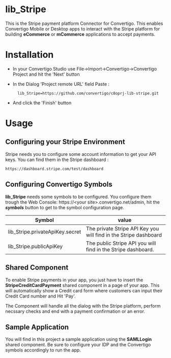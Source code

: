 # lib_Stripe
This is the Stripe payment platform Connector for Convertigo. This enables Convertigo Mobile or Desktop apps to interact with the Stripe platform for building __eCommerce__ or __mCommerce__ applications to accept payments.

# Installation

* In your Convertigo Studio use File->Import->Convertigo->Convertigo Project and hit the 'Next' button

* In the Dialog 'Project remote URL' field Paste :

        lib_Stripe=https://github.com/convertigo/c8oprj-lib-stripe.git

* And click the 'Finish' button

# Usage

## Configuring your Stripe Environment

Stripe needs you to configure some account information to get your API keys. You can find them in the Stripe dashboard :

    https://dashboard.stripe.com/test/dashboard

## Configuring Convertigo Symbols

__lib_Stripe__ needs some symbols to be configured. You configure them trough the Web Console: https://&lt;your site&gt;.convertigo.net/admin, hit the ___symbols___ button to get to the symbol configuration page.


Symbol  | value
------| ------
lib_Stripe.privateApiKey.secret | The private Stripe API Key you will find in the Stripe dashboard
lib_Stripe.publicApiKey | The public Stripe API  you will find in the Stripe dashboard.

## Shared Component

To enable Stripe payments in your app, you just have to insert the __StripeCreditCardPayment__ shared component in a page of your app. This will automatically show a Credit card form where customers can input their Credit Card number and Hit 'Pay'.

The Component will handle all the dialog with the Stripe platform, perform necssary checks and end with a payment confirmation or an error.


## Sample Application

You will find in this project a sample application using the __SAMLLogin__ shared component. Be sure to configure your IDP and the Convertigo symbols accordingly to run the app.


